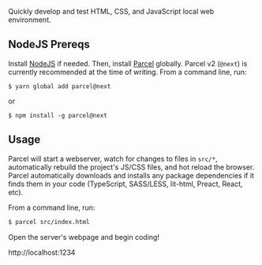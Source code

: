 Quickly develop and test HTML, CSS, and JavaScript local web environment.

## NodeJS Prereqs

Install [NodeJS](https://nodejs.org/en/) if needed.  Then, install [Parcel](https://parceljs.org/) globally.  Parcel v2 (`@next`) is currently recommended at the time of writing.  From a command line, run:

```$ yarn global add parcel@next```

or

```$ npm install -g parcel@next```

## Usage

Parcel will start a webserver, watch for changes to files in `src/*`, automatically rebuild the project's JS/CSS files, and hot reload the browser.  Parcel automatically downloads and installs any package dependencies if it finds them in your code (TypeScript, SASS/LESS, lit-html, Preact, React, etc).

From a command line, run:

```sh
$ parcel src/index.html
```

Open the server's webpage and begin coding!

http://localhost:1234

